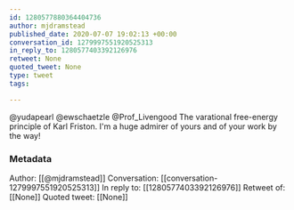 ```yaml
---
id: 1280577880364404736
author: mjdramstead
published_date: 2020-07-07 19:02:13 +00:00
conversation_id: 1279997551920525313
in_reply_to: 1280577403392126976
retweet: None
quoted_tweet: None
type: tweet
tags:

---
```


@yudapearl @ewschaetzle @Prof_Livengood The varational free-energy principle of Karl Friston. 
I'm a huge admirer of yours and of your work by the way!

### Metadata

Author: [[@mjdramstead]]
Conversation: [[conversation-1279997551920525313]]
In reply to: [[1280577403392126976]]
Retweet of: [[None]]
Quoted tweet: [[None]]
